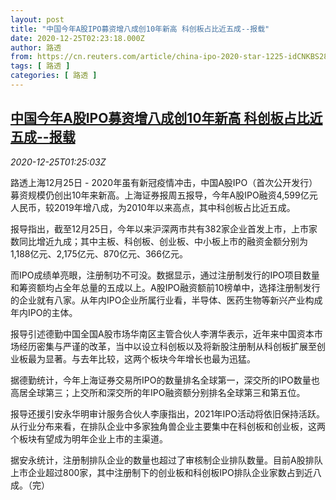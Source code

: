 ```yaml
---
layout: post
title: "中国今年A股IPO募资增八成创10年新高 科创板占比近五成--报载"
date: 2020-12-25T02:23:18.000Z
author: 路透
from: https://cn.reuters.com/article/china-ipo-2020-star-1225-idCNKBS28Z02R
tags: [ 路透 ]
categories: [ 路透 ]
---
```

<!--1608862998000-->
[中国今年A股IPO募资增八成创10年新高 科创板占比近五成--报载](https://cn.reuters.com/article/china-ipo-2020-star-1225-idCNKBS28Z02R)
------

<div>
<div><i>2020-12-25T01:25:03Z</i></div><p>路透上海12月25日 - 2020年虽有新冠疫情冲击，中国A股IPO（首次公开发行）募资规模仍创出10年来新高。上海证券报周五报导，今年A股IPO融资4,599亿元人民币，较2019年增八成，为2010年以来高点，其中科创板占比近五成。</p><p>报导指出，截至12月25日，今年以来沪深两市共有382家企业首发上市，上市家数同比增近九成；其中主板、科创板、创业板、中小板上市的融资金额分别为1,188亿元、2,175亿元、870亿元、366亿元。</p><p>而IPO成绩单亮眼，注册制功不可没。数据显示，通过注册制发行的IPO项目数量和筹资额均占全年总量的五成以上。A股IPO融资额前10榜单中，选择注册制发行的企业就有八家。从年内IPO企业所属行业看，半导体、医药生物等新兴产业构成年内IPO的主体。</p><p>报导引述德勤中国全国A股市场华南区主管合伙人李渭华表示，近年来中国资本市场经历密集与严谨的改革，当中以设立科创板以及将新股注册制从科创板扩展至创业板最为显著。与去年比较，这两个板块今年增长也最为迅猛。</p><p>据德勤统计，今年上海证券交易所IPO的数量排名全球第一，深交所的IPO数量也高居全球第三；上交所和深交所的年IPO融资额分别排名全球第三和第五位。</p><p>报导还援引安永华明审计服务合伙人李康指出，2021年IPO活动将依旧保持活跃。从行业分布来看，在排队企业中多家独角兽企业主要集中在科创板和创业板，这两个板块有望成为明年企业上市的主渠道。</p><p>据安永统计，注册制排队企业的数量也超过了审核制企业排队数量。目前A股排队上市企业超过800家，其中注册制下的创业板和科创板IPO排队企业家数占到近八成。（完）</p>
</div>
